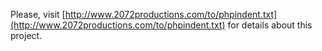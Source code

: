 Please, visit [http://www.2072productions.com/to/phpindent.txt](http://www.2072productions.com/to/phpindent.txt) for details about this project.
